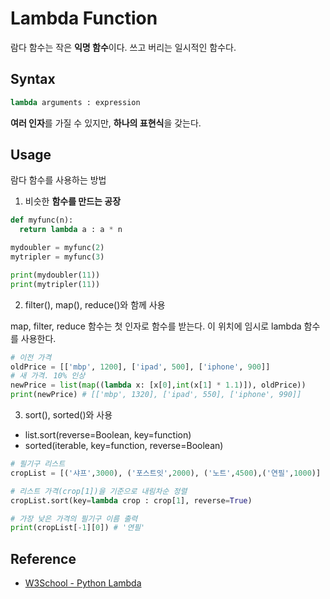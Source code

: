 # Lambda Function

람다 함수는 작은 **익명 함수**이다.
쓰고 버리는 일시적인 함수다.

## Syntax

```python
lambda arguments : expression
```

**여러 인자**를 가질 수 있지만, **하나의 표현식**을 갖는다.

## Usage

람다 함수를 사용하는 방법

1. 비슷한 **함수를 만드는 공장**

```python
def myfunc(n):
  return lambda a : a * n

mydoubler = myfunc(2)
mytripler = myfunc(3)

print(mydoubler(11))
print(mytripler(11))
```
2. filter(), map(), reduce()와 함께 사용

map, filter, reduce 함수는 첫 인자로 함수를 받는다. 
이 위치에 임시로 lambda 함수를 사용한다.

```python
# 이전 가격
oldPrice = [['mbp', 1200], ['ipad', 500], ['iphone', 900]] 
# 새 가격. 10% 인상
newPrice = list(map((lambda x: [x[0],int(x[1] * 1.1)]), oldPrice))
print(newPrice) # [['mbp', 1320], ['ipad', 550], ['iphone', 990]]
```
3. sort(), sorted()와 사용

- list.sort(reverse=Boolean, key=function)
- sorted(iterable, key=function, reverse=Boolean)

```python
# 필기구 리스트
cropList = [('샤프',3000), ('포스트잇',2000), ('노트',4500),('연필',1000)]

# 리스트 가격(crop[1])을 기준으로 내림차순 정렬
cropList.sort(key=lambda crop : crop[1], reverse=True) 

# 가장 낮은 가격의 필기구 이름 출력
print(cropList[-1][0]) # '연필'
```

## Reference

- [W3School - Python Lambda](https://www.w3schools.com/python/python_lambda.asp)